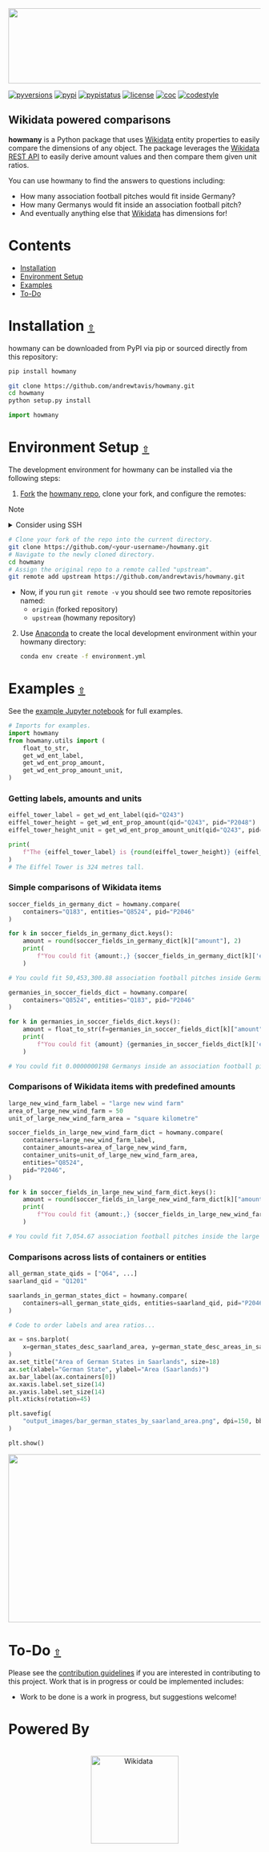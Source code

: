 <div align="center">
  <a href="https://github.com/andrewtavis/howmany"><img src="https://raw.githubusercontent.com/andrewtavis/howmany/main/.github/resources/logo/howmany_logo_transparent.png" width=545 height=150></a>
</div>

<ol></ol>

[![pyversions](https://img.shields.io/pypi/pyversions/howmany.svg?logo=python&logoColor=FFD43B&color=306998)](https://pypi.org/project/howmany/)
[![pypi](https://img.shields.io/pypi/v/howmany.svg?color=4B8BBE)](https://pypi.org/project/howmany/)
[![pypistatus](https://img.shields.io/pypi/status/howmany.svg)](https://pypi.org/project/howmany/)
[![license](https://img.shields.io/github/license/andrewtavis/howmany.svg)](https://github.com/andrewtavis/howmany/blob/main/LICENSE.txt)
[![coc](https://img.shields.io/badge/coc-Contributor%20Covenant-ff69b4.svg)](https://github.com/andrewtavis/howmany/blob/main/.github/CODE_OF_CONDUCT.md)
[![codestyle](https://img.shields.io/badge/code%20style-black-000000.svg)](https://github.com/psf/black)

## Wikidata powered comparisons

**howmany** is a Python package that uses [Wikidata](https://www.wikidata.org/) entity properties to easily compare the dimensions of any object. The package leverages the [Wikidata REST API](https://www.wikidata.org/wiki/Wikidata:REST_API) to easily derive amount values and then compare them given unit ratios.

You can use howmany to find the answers to questions including:

- How many association football pitches would fit inside Germany?
- How many Germanys would fit inside an association football pitch?
- And eventually anything else that [Wikidata](https://www.wikidata.org/) has dimensions for!

<a id="contents"></a>

# **Contents**

- [Installation](#installation)
- [Environment Setup](#environment-setup)
- [Examples](#examples)
- [To-Do](#to-do)

<a id="installation"></a>

# Installation [`⇧`](#contents)

howmany can be downloaded from PyPI via pip or sourced directly from this repository:

```bash
pip install howmany
```

```bash
git clone https://github.com/andrewtavis/howmany.git
cd howmany
python setup.py install
```

```python
import howmany
```

<a id="environment-setup"></a>

# Environment Setup [`⇧`](#contents)

The development environment for howmany can be installed via the following steps:

1. [Fork](https://docs.github.com/en/get-started/quickstart/fork-a-repo) the [howmany repo](https://github.com/andrewtavis/howmany), clone your fork, and configure the remotes:

> [!NOTE]
>
> <details><summary>Consider using SSH</summary>
>
> <p>
>
> Alternatively to using HTTPS as in the instructions below, consider SSH to interact with GitHub from the terminal. SSH allows you to connect without a user-pass authentication flow.
>
> To run git commands with SSH, remember then to substitute the HTTPS URL, `https://github.com/...`, with the SSH one, `git@github.com:...`.
>
> - e.g. Cloning now becomes `git clone git@github.com:<your-username>/howmany.git`
>
> GitHub also has their documentation on how to [Generate a new SSH key](https://docs.github.com/en/authentication/connecting-to-github-with-ssh/generating-a-new-ssh-key-and-adding-it-to-the-ssh-agent) 🔑
>
> </p>
> </details>

```bash
# Clone your fork of the repo into the current directory.
git clone https://github.com/<your-username>/howmany.git
# Navigate to the newly cloned directory.
cd howmany
# Assign the original repo to a remote called "upstream".
git remote add upstream https://github.com/andrewtavis/howmany.git
```

- Now, if you run `git remote -v` you should see two remote repositories named:
  - `origin` (forked repository)
  - `upstream` (howmany repository)

2. Use [Anaconda](https://www.anaconda.com/) to create the local development environment within your howmany directory:

   ```bash
   conda env create -f environment.yml
   ```

<a id="examples"></a>

# Examples [`⇧`](#contents)

See the [example Jupyter notebook](https://github.com/andrewtavis/howmany/tree/main/examples/howmany_examples.ipynb) for full examples.

```py
# Imports for examples.
import howmany
from howmany.utils import (
    float_to_str,
    get_wd_ent_label,
    get_wd_ent_prop_amount,
    get_wd_ent_prop_amount_unit,
)
```

### Getting labels, amounts and units

```py
eiffel_tower_label = get_wd_ent_label(qid="Q243")
eiffel_tower_height = get_wd_ent_prop_amount(qid="Q243", pid="P2048")
eiffel_tower_height_unit = get_wd_ent_prop_amount_unit(qid="Q243", pid="P2048")

print(
    f"The {eiffel_tower_label} is {round(eiffel_tower_height)} {eiffel_tower_height_unit}s tall."
)
# The Eiffel Tower is 324 metres tall.
```

### Simple comparisons of Wikidata items

```py
soccer_fields_in_germany_dict = howmany.compare(
    containers="Q183", entities="Q8524", pid="P2046"
)

for k in soccer_fields_in_germany_dict.keys():
    amount = round(soccer_fields_in_germany_dict[k]["amount"], 2)
    print(
        f"You could fit {amount:,} {soccer_fields_in_germany_dict[k]['entity']}es inside {k}."
    )

# You could fit 50,453,300.88 association football pitches inside Germany.

germanies_in_soccer_fields_dict = howmany.compare(
    containers="Q8524", entities="Q183", pid="P2046"
)

for k in germanies_in_soccer_fields_dict.keys():
    amount = float_to_str(f=germanies_in_soccer_fields_dict[k]["amount"])
    print(
        f"You could fit {amount} {germanies_in_soccer_fields_dict[k]['entity']}s inside an {k}."
    )

# You could fit 0.0000000198 Germanys inside an association football pitch.
```

### Comparisons of Wikidata items with predefined amounts

```py
large_new_wind_farm_label = "large new wind farm"
area_of_large_new_wind_farm = 50
unit_of_large_new_wind_farm_area = "square kilometre"

soccer_fields_in_large_new_wind_farm_dict = howmany.compare(
    containers=large_new_wind_farm_label,
    container_amounts=area_of_large_new_wind_farm,
    container_units=unit_of_large_new_wind_farm_area,
    entities="Q8524",
    pid="P2046",
)

for k in soccer_fields_in_large_new_wind_farm_dict.keys():
    amount = round(soccer_fields_in_large_new_wind_farm_dict[k]["amount"], 2)
    print(
        f"You could fit {amount:,} {soccer_fields_in_large_new_wind_farm_dict[k]['entity']}es inside the {k}."
    )

# You could fit 7,054.67 association football pitches inside the large new wind farm.
```

### Comparisons across lists of containers or entities

```py
all_german_state_qids = ["Q64", ...]
saarland_qid = "Q1201"

saarlands_in_german_states_dict = howmany.compare(
    containers=all_german_state_qids, entities=saarland_qid, pid="P2046"  # , iso="en"
)

# Code to order labels and area ratios...

ax = sns.barplot(
    x=german_states_desc_saarland_area, y=german_state_desc_areas_in_saarlands
)
ax.set_title("Area of German States in Saarlands", size=18)
ax.set(xlabel="German State", ylabel="Area (Saarlands)")
ax.bar_label(ax.containers[0])
ax.xaxis.label.set_size(14)
ax.yaxis.label.set_size(14)
plt.xticks(rotation=45)

plt.savefig(
    "output_images/bar_german_states_by_saarland_area.png", dpi=150, bbox_inches="tight"
)

plt.show()
```

<div align="center">
  <a href="https://github.com/andrewtavis/howmany/examples/output_images/bar_german_states_by_saarland_area.png"><img src="https://raw.githubusercontent.com/andrewtavis/howmany/main/examples/output_images/bar_german_states_by_saarland_area.png" width=618 height=335></a>
</div>

<a id="to-do"></a>

# To-Do [`⇧`](#contents)

Please see the [contribution guidelines](https://github.com/andrewtavis/howmany/blob/main/CONTRIBUTING.md) if you are interested in contributing to this project. Work that is in progress or could be implemented includes:

- Work to be done is a work in progress, but suggestions welcome!

# Powered By

<div align="center">
  <br>
  <a href="https://www.wikidata.org/"><img height="175" src="https://raw.githubusercontent.com/andrewtavis/howmany/main/.github/resources/images/wikidata_logo.png" alt="Wikidata"></a>
  <br>
</div>

